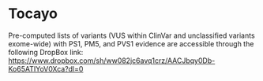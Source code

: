 # Tocayo

Pre-computed lists of variants (VUS within ClinVar and unclassified variants exome-wide) with PS1, PM5, and PVS1 evidence are accessible through the following DropBox link: https://www.dropbox.com/sh/ww082jc6avq1crz/AACJbqy0Db-Ko65ATIYoV0Xca?dl=0
